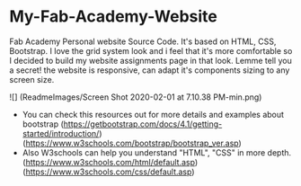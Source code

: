 # My-Fab-Academy-Website
Fab Academy Personal website Source Code. It's based on HTML, CSS, Bootstrap. I love the grid system look and i feel that it's more comfortable so I decided to build my website assignments page in that look. Lemme tell you a secret! the website is responsive, can adapt it's components sizing to any screen size.

![] (ReadmeImages/Screen Shot 2020-02-01 at 7.10.38 PM-min.png)

- You can check this resources out for more details and examples about bootstrap 
(https://getbootstrap.com/docs/4.1/getting-started/introduction/)
(https://www.w3schools.com/bootstrap/bootstrap_ver.asp)
- Also W3schools can help you understand "HTML", "CSS" in more depth.
(https://www.w3schools.com/html/default.asp)
(https://www.w3schools.com/css/default.asp)
